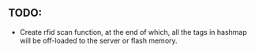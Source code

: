 ## TODO:
- Create rfid scan function, at the end of which, all the tags in hashmap will be off-loaded to the server or flash memory.